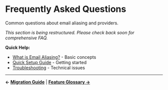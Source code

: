 # Frequently Asked Questions

Common questions about email aliasing and providers.

*This section is being restructured. Please check back soon for comprehensive FAQ.*

**Quick Help:**
- [What is Email Aliasing?](../getting-started/what-is-email-aliasing.md) - Basic concepts
- [Quick Setup Guide](../getting-started/quick-start.md) - Getting started
- [Troubleshooting](./troubleshooting.md) - Technical issues

---

**← [Migration Guide](../guides/migration.md)** | **[Feature Glossary →](./features.md)**